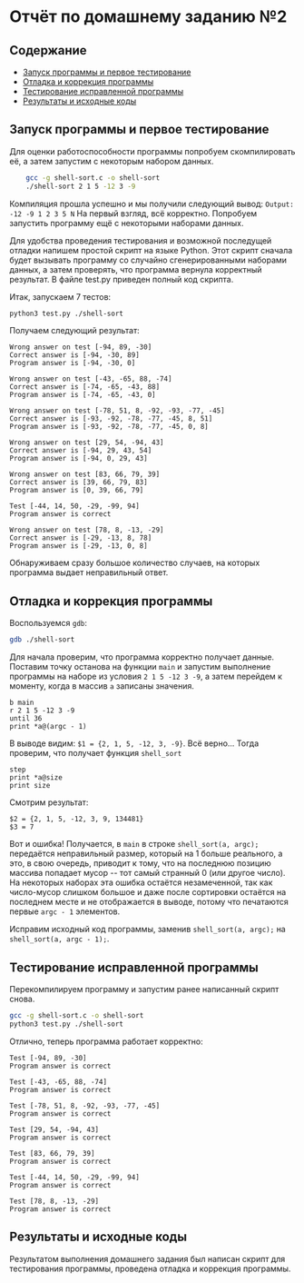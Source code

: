# Отчёт по домашнему заданию №2

## Содержание
- [Запуск программы и первое тестирование](#Запуск_программы_и_первое_тестирование)
- [Отладка и коррекция программы](#Отладка_и_коррекция_программы)
- [Тестирование исправленной программы](#Тестирование_исправленной_программы)
- [Результаты и исходные коды](#Результаты_и_исходные_коды)

## Запуск программы и первое тестирование
Для оценки работоспособности программы попробуем скомпилировать её, а затем запустим с некоторым набором данных.

```bash
    gcc -g shell-sort.c -o shell-sort
    ./shell-sort 2 1 5 -12 3 -9
```

Компиляция прошла успешно и мы получили следующий вывод: `Output: -12 -9 1 2 3 5 N`
На первый взгляд, всё корректно. Попробуем запустить программу ещё с некоторыми наборами данных.

Для удобства проведения тестирования и возможной последущей отладки напишем простой скрипт на языке Python. Этот скрипт сначала будет вызывать программу со случайно сгенерированными наборами данных, а затем проверять, что программа вернула корректный результат. В файле test.py приведен полный код скрипта.

Итак, запускаем 7 тестов:
```bash
python3 test.py ./shell-sort
```

Получаем следующий результат:
```
Wrong answer on test [-94, 89, -30]
Correct answer is [-94, -30, 89]
Program answer is [-94, -30, 0]

Wrong answer on test [-43, -65, 88, -74]
Correct answer is [-74, -65, -43, 88]
Program answer is [-74, -65, -43, 0]

Wrong answer on test [-78, 51, 8, -92, -93, -77, -45]
Correct answer is [-93, -92, -78, -77, -45, 8, 51]
Program answer is [-93, -92, -78, -77, -45, 0, 8]

Wrong answer on test [29, 54, -94, 43]
Correct answer is [-94, 29, 43, 54]
Program answer is [-94, 0, 29, 43]

Wrong answer on test [83, 66, 79, 39]
Correct answer is [39, 66, 79, 83]
Program answer is [0, 39, 66, 79]

Test [-44, 14, 50, -29, -99, 94]
Program answer is correct

Wrong answer on test [78, 8, -13, -29]
Correct answer is [-29, -13, 8, 78]
Program answer is [-29, -13, 0, 8]
```

Обнаруживаем сразу большое количество случаев, на которых программа выдает неправильный ответ.

## Отладка и коррекция программы
Воспользуемся `gdb`:
```bash
gdb ./shell-sort
```

Для начала проверим, что программа корректно получает данные. Поставим точку останова на функции `main` и запустим выполнение программы на наборе из условия `2 1 5 -12 3 -9`, а затем перейдем к моменту, когда в массив `a` записаны значения.

```
b main
r 2 1 5 -12 3 -9
until 36
print *a@(argc - 1)
```

В выводе видим: `$1 = {2, 1, 5, -12, 3, -9}`. Всё верно...
Тогда проверим, что получает функция `shell_sort`

```
step
print *a@size
print size
```

Смотрим результат:
```
$2 = {2, 1, 5, -12, 3, 9, 134481}
$3 = 7
```

Вот и ошибка! Получается, в `main` в строке `shell_sort(a, argc);` передаётся неправильный размер, который на 1 больше реального, а это, в свою очередь, приводит к тому, что на последнюю позицию массива попадает мусор -- тот самый странный 0 (или другое число). На некоторых наборах эта ошибка остаётся незамеченной, так как число-мусор слишком большое и даже после сортировки остаётся на последнем месте и не отображается в выводе, потому что печатаются первые `argc - 1` элементов.

Исправим исходный код программы, заменив `shell_sort(a, argc);` на `shell_sort(a, argc - 1);`.

## Тестирование исправленной программы
Перекомпилируем программу и запустим ранее написанный скрипт снова.

```bash
gcc -g shell-sort.c -o shell-sort
python3 test.py ./shell-sort
```

Отлично, теперь программа работает корректно:
```
Test [-94, 89, -30]
Program answer is correct

Test [-43, -65, 88, -74]
Program answer is correct

Test [-78, 51, 8, -92, -93, -77, -45]
Program answer is correct

Test [29, 54, -94, 43]
Program answer is correct

Test [83, 66, 79, 39]
Program answer is correct

Test [-44, 14, 50, -29, -99, 94]
Program answer is correct

Test [78, 8, -13, -29]
Program answer is correct
```

## Результаты и исходные коды
Результатом выполнения домашнего задания был написан скрипт для тестирования программы, проведена отладка и коррекция программы.
